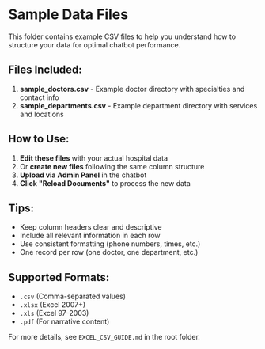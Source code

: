 # Sample Data Files

This folder contains example CSV files to help you understand how to structure your data for optimal chatbot performance.

## Files Included:

1. **sample_doctors.csv** - Example doctor directory with specialties and contact info
2. **sample_departments.csv** - Example department directory with services and locations

## How to Use:

1. **Edit these files** with your actual hospital data
2. Or **create new files** following the same column structure
3. **Upload via Admin Panel** in the chatbot
4. **Click "Reload Documents"** to process the new data

## Tips:

- Keep column headers clear and descriptive
- Include all relevant information in each row
- Use consistent formatting (phone numbers, times, etc.)
- One record per row (one doctor, one department, etc.)

## Supported Formats:

- `.csv` (Comma-separated values)
- `.xlsx` (Excel 2007+)
- `.xls` (Excel 97-2003)
- `.pdf` (For narrative content)

For more details, see `EXCEL_CSV_GUIDE.md` in the root folder.
